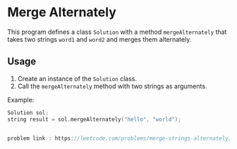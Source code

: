 # Merge Alternately

This program defines a class `Solution` with a method `mergeAlternately` that takes two strings `word1` and `word2` and merges them alternately.

## Usage

1. Create an instance of the `Solution` class.
2. Call the `mergeAlternately` method with two strings as arguments.

Example:

```cpp
Solution sol;
string result = sol.mergeAlternately("hello", "world");


problem link : https://leetcode.com/problems/merge-strings-alternately/?envType=study-plan-v2&envId=leetcode-75
